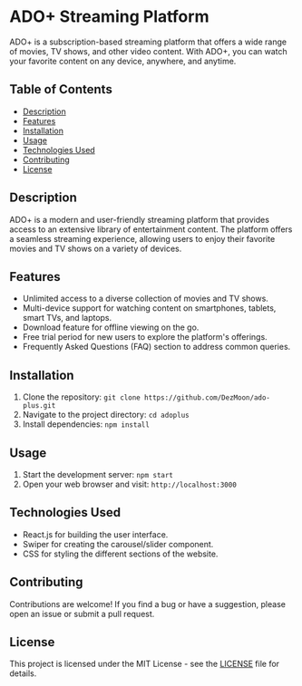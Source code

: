 # ADO+ Streaming Platform

ADO+ is a subscription-based streaming platform that offers a wide range of movies, TV shows, and other video content. With ADO+, you can watch your favorite content on any device, anywhere, and anytime.

## Table of Contents

- [Description](#description)
- [Features](#features)
- [Installation](#installation)
- [Usage](#usage)
- [Technologies Used](#technologies-used)
- [Contributing](#contributing)
- [License](#license)

## Description

ADO+ is a modern and user-friendly streaming platform that provides access to an extensive library of entertainment content. The platform offers a seamless streaming experience, allowing users to enjoy their favorite movies and TV shows on a variety of devices.

## Features

- Unlimited access to a diverse collection of movies and TV shows.
- Multi-device support for watching content on smartphones, tablets, smart TVs, and laptops.
- Download feature for offline viewing on the go.
- Free trial period for new users to explore the platform's offerings.
- Frequently Asked Questions (FAQ) section to address common queries.

## Installation

1. Clone the repository: `git clone https://github.com/DezMoon/ado-plus.git`
2. Navigate to the project directory: `cd adoplus`
3. Install dependencies: `npm install`

## Usage

1. Start the development server: `npm start`
2. Open your web browser and visit: `http://localhost:3000`

## Technologies Used

- React.js for building the user interface.
- Swiper for creating the carousel/slider component.
- CSS for styling the different sections of the website.

## Contributing

Contributions are welcome! If you find a bug or have a suggestion, please open an issue or submit a pull request.

## License

This project is licensed under the MIT License - see the [LICENSE](LICENSE) file for details.
